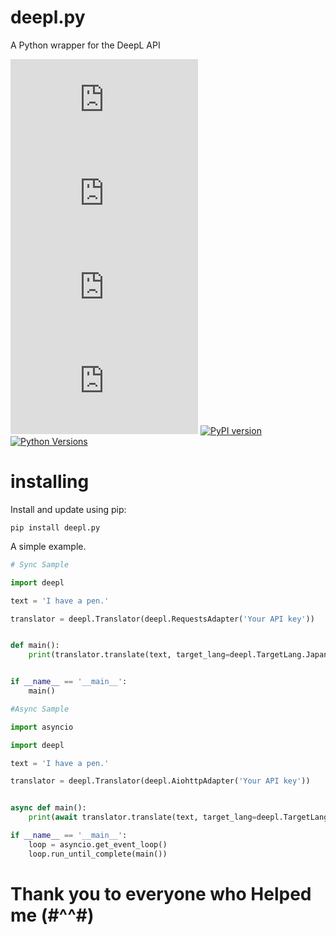 # deepl.py

A Python wrapper for the DeepL API
  
[![GitHub license](https://img.shields.io/github/license/grarich123/deepl.py)](https://github.com/grarich123/deepl.py/blob/main/LICENSE)
[![GitHub issues](https://img.shields.io/github/issues/grarich123/deepl.py)](https://github.com/grarich123/deepl.py/issues)
[![GitHub forks](https://img.shields.io/github/forks/grarich123/deepl.py)](https://github.com/grarich123/deepl.py/network)
[![GitHub stars](https://img.shields.io/github/stars/grarich123/deepl.py)](https://github.com/grarich123/deepl.py/stargazers)
[![PyPI version](https://badge.fury.io/py/deepl.py.svg)](https://badge.fury.io/py/deepl.py)
[![Python Versions](https://img.shields.io/pypi/pyversions/deepl.py.svg)](https://pypi.org/project/deepl.py/)

  
# installing  
Install and update using pip:

`pip install deepl.py`  

A simple example.  
  
```python
# Sync Sample

import deepl

text = 'I have a pen.'

translator = deepl.Translator(deepl.RequestsAdapter('Your API key'))


def main():
    print(translator.translate(text, target_lang=deepl.TargetLang.Japanese))


if __name__ == '__main__':
    main()
```
  
```python
#Async Sample

import asyncio

import deepl

text = 'I have a pen.'

translator = deepl.Translator(deepl.AiohttpAdapter('Your API key'))


async def main():
    print(await translator.translate(text, target_lang=deepl.TargetLang.Japanese))

if __name__ == '__main__':
    loop = asyncio.get_event_loop()
    loop.run_until_complete(main())
```
  
# Thank you to everyone who Helped me (#^^#)
